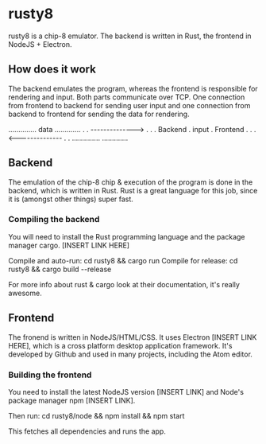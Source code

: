 # rusty8

rusty8 is a chip-8 emulator.
The backend is written in Rust, the frontend in NodeJS + Electron.

## How does it work
The backend emulates the program, whereas the frontend is responsible for rendering and input.
Both parts communicate over TCP. One connection from frontend to backend for
sending user input and one connection from backend to frontend for sending the data
for rendering.

..............      data       .............
.            . --------------> .           .
.  Backend   .      input      . Frontend  .
.            . <-------------- .           .
..............                 .............

## Backend
The emulation of the chip-8 chip & execution of the program is done in the backend, which is written in Rust.
Rust is a great language for this job, since it is (amongst other things) super fast.

### Compiling the backend
You will need to install the Rust programming language and the package manager cargo.
[INSERT LINK HERE]

Compile and auto-run: cd rusty8 && cargo run
Compile for release: cd rusty8 && cargo build --release

For more info about rust & cargo look at their documentation, it's really awesome.

## Frontend
The fronend is written in NodeJS/HTML/CSS. It uses Electron [INSERT LINK HERE], which is a
cross platform desktop application framework. It's developed by Github and used in many projects,
including the Atom editor.

### Building the frontend
You need to install the latest NodeJS version [INSERT LINK] and Node's package manager npm [INSERT LINK].

Then run: cd rusty8/node && npm install && npm start

This fetches all dependencies and runs the app.

